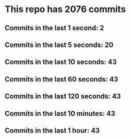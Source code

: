 # This repo has 2076 commits

## Commits in the last 1 second: 2
## Commits in the last 5 seconds: 20
## Commits in the last 10 seconds: 43
## Commits in the last 60 seconds: 43
## Commits in the last 120 seconds: 43
## Commits in the last 10 minutes: 43
## Commits in the last 1 hour: 43
